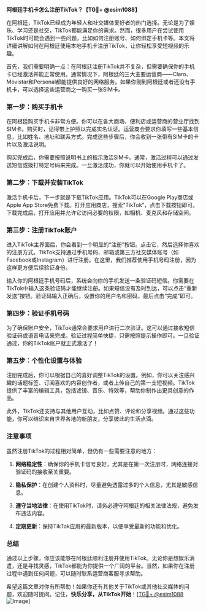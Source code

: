 **阿根廷手机卡怎么注册TikTok？【TG💪+ @esim1088】**

在阿根廷，TikTok已经成为年轻人和社交媒体爱好者的热门选择。无论是为了娱乐、学习还是社交，TikTok都能满足你的需求。然而，很多用户在尝试使用TikTok时可能会遇到一些问题，比如如何注册账号、如何绑定手机卡等。本文将详细讲解如何在阿根廷使用本地手机卡注册TikTok，让你轻松享受短视频的乐趣。

首先，我们需要明确一点：在阿根廷注册TikTok并不复杂，但需要确保你的手机卡已经激活并能正常使用。通常情况下，阿根廷的三大主要运营商——Claro、Movistar和Personal都能提供良好的网络服务。如果你刚到阿根廷或者还没有手机卡，可以选择这些运营商之一购买一张SIM卡。

### 第一步：购买手机卡

在阿根廷购买手机卡非常方便。你可以在各大商场、便利店或运营商的营业厅找到SIM卡。购买时，记得带上护照以完成实名认证。运营商会要求你填写一些基本信息，比如姓名、地址和联系方式。完成这些步骤后，你会收到一张带有SIM卡的卡片以及激活说明。

购买完成后，你需要按照说明书上的指示激活SIM卡。通常，激活过程可以通过发送短信或拨打特定号码来完成。一旦激活成功，你就可以开始使用手机卡了。

### 第二步：下载并安装TikTok

激活手机卡后，下一步就是下载TikTok应用。TikTok可以在Google Play商店或Apple App Store免费下载。打开应用商店，搜索“TikTok”，点击下载按钮即可。下载完成后，打开应用并允许它访问必要的权限，如相机、麦克风和存储空间。

### 第三步：注册TikTok账户

进入TikTok主界面后，你会看到一个明显的“注册”按钮。点击它，然后选择你喜欢的注册方式。TikTok支持通过手机号码、邮箱或第三方社交媒体账号（如Facebook或Instagram）进行注册。在这里，我们推荐使用手机号码注册，因为这样更方便后续验证身份。

输入你的阿根廷手机号码后，系统会向你的手机发送一条验证码短信。你需要在TikTok中输入这条验证码才能继续注册。如果短信没有及时到达，可以点击“重新发送”按钮。验证码输入正确后，设置你的用户名和密码，最后点击“完成”即可。

### 第四步：验证手机号码

为了确保账户安全，TikTok通常会要求用户进行二次验证。这可以通过接收短信验证码或语音电话来完成。验证过程简单快捷，只需按照提示操作即可。一旦验证通过，你的TikTok账户就正式激活了！

### 第五步：个性化设置与体验

注册完成后，你可以根据自己的喜好调整TikTok的设置。例如，你可以关注感兴趣的话题标签、订阅喜欢的内容创作者，或者上传自己的第一支短视频。TikTok提供了丰富的编辑工具，包括滤镜、音乐、特效等，帮助你制作出更具创意的作品。

此外，TikTok还支持与其他用户互动，比如点赞、评论和分享视频。通过这些功能，你可以结识来自世界各地的新朋友，分享彼此的生活点滴。

### 注意事项

虽然注册TikTok的过程相对简单，但仍有一些需要注意的地方：

1. **网络稳定性**：确保你的手机卡信号良好，尤其是在第一次注册时，网络连接对验证码的接收至关重要。
   
2. **隐私保护**：在创建个人资料时，尽量避免透露过多的个人信息，尤其是敏感信息。

3. **遵守当地法律**：在使用TikTok时，请务必遵守阿根廷的相关法律法规，避免发布违法内容。

4. **定期更新**：保持TikTok应用的最新版本，以便享受最新的功能和优化。

### 总结

通过以上步骤，你应该能够在阿根廷顺利注册并使用TikTok。无论你是想娱乐消遣，还是寻找灵感，TikTok都能为你提供一个广阔的平台。当然，如果你在注册过程中遇到任何问题，可以随时联系运营商客服寻求帮助。

希望这篇文章对你有所帮助！如果你还有其他关于TikTok或其他社交媒体的问题，欢迎随时提问。记住，**快乐分享，从TikTok开始**！[[TG💪+ @esim1088](https://t.me/s/esim1088) ![Image](https://i.postimg.cc/4NQfJmqS/Snipaste-2025-05-13-00-14-12.png)]